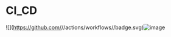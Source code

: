 # CI_CD

![](https://github.com/<Github DenisPankiv>/<repo CI_CD>/actions/workflows/<workflow CI>/badge.svg)![image](https://github.com/DenisPankiv/CI_CD/assets/78309206/6bfecb1d-6f17-4aaa-aa90-cdd6aa34e4cf)

